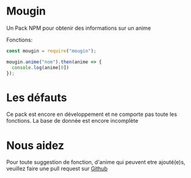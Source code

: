 # Mougin
Un Pack NPM pour obtenir des informations sur un anime

Fonctions:

```javascript
const mougin = require("mougin");

mougin.anime("nom").then(anime => {
  console.log(anime[0])
});
```
# Les défauts
Ce pack est encore en développement et ne comporte pas toute les fonctions.
La base de donnée est encore incomplète

# Nous aidez
Pour toute suggestion de fonction, d'anime qui peuvent etre ajouté(e)s, veuillez faire une pull request sur [Github](https://github.com/KonetOffical/Mougin/pulls)
